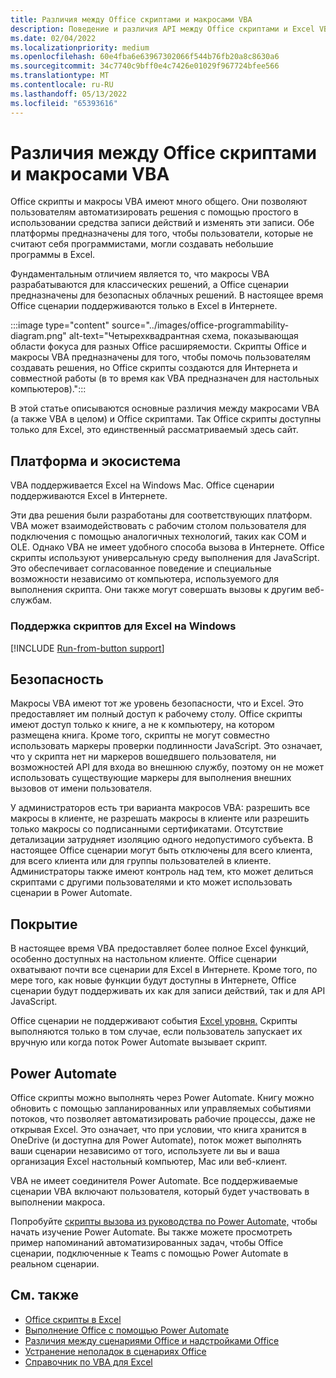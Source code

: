 ```yaml
---
title: Различия между Office скриптами и макросами VBA
description: Поведение и различия API между Office скриптами и Excel VBA.
ms.date: 02/04/2022
ms.localizationpriority: medium
ms.openlocfilehash: 60e4fba6e63967302066f544b76fb20a8c8630a6
ms.sourcegitcommit: 34c7740c9bff0e4c7426e01029f967724bfee566
ms.translationtype: MT
ms.contentlocale: ru-RU
ms.lasthandoff: 05/13/2022
ms.locfileid: "65393616"
---
```

# <a name="differences-between-office-scripts-and-vba-macros"></a>Различия между Office скриптами и макросами VBA

Office скрипты и макросы VBA имеют много общего. Они позволяют пользователям автоматизировать решения с помощью простого в использовании средства записи действий и изменять эти записи. Обе платформы предназначены для того, чтобы пользователи, которые не считают себя программистами, могли создавать небольшие программы в Excel.

Фундаментальным отличием является то, что макросы VBA разрабатываются для классических решений, а Office сценарии предназначены для безопасных облачных решений. В настоящее время Office сценарии поддерживаются только в Excel в Интернете.

:::image type="content" source="../images/office-programmability-diagram.png" alt-text="Четырехквадрантная схема, показывающая области фокуса для разных Office расширяемости. Скрипты Office и макросы VBA предназначены для того, чтобы помочь пользователям создавать решения, но Office скрипты создаются для Интернета и совместной работы (в то время как VBA предназначен для настольных компьютеров).":::

В этой статье описываются основные различия между макросами VBA (а также VBA в целом) и Office скриптами. Так Office скрипты доступны только для Excel, это единственный рассматриваемый здесь сайт.

## <a name="platform-and-ecosystem"></a>Платформа и экосистема

VBA поддерживается Excel на Windows Mac. Office сценарии поддерживаются Excel в Интернете.

Эти два решения были разработаны для соответствующих платформ. VBA может взаимодействовать с рабочим столом пользователя для подключения с помощью аналогичных технологий, таких как COM и OLE. Однако VBA не имеет удобного способа вызова в Интернете. Office скрипты используют универсальную среду выполнения для JavaScript. Это обеспечивает согласованное поведение и специальные возможности независимо от компьютера, используемого для выполнения скрипта. Они также могут совершать вызовы к другим веб-службам.

### <a name="script-support-for-excel-on-windows"></a>Поддержка скриптов для Excel на Windows

[!INCLUDE [Run-from-button support](../includes/run-from-button-desktop-support.md)]

## <a name="security"></a>Безопасность

Макросы VBA имеют тот же уровень безопасности, что и Excel. Это предоставляет им полный доступ к рабочему столу. Office скрипты имеют доступ только к книге, а не к компьютеру, на котором размещена книга. Кроме того, скрипты не могут совместно использовать маркеры проверки подлинности JavaScript. Это означает, что у скрипта нет ни маркеров вошедвшего пользователя, ни возможностей API для входа во внешнюю службу, поэтому он не может использовать существующие маркеры для выполнения внешних вызовов от имени пользователя.

У администраторов есть три варианта макросов VBA: разрешить все макросы в клиенте, не разрешать макросы в клиенте или разрешить только макросы со подписанными сертификатами. Отсутствие детализации затрудняет изоляцию одного недопустимого субъекта. В настоящее Office сценарии могут быть отключены для всего клиента, для всего клиента или для группы пользователей в клиенте. Администраторы также имеют контроль над тем, кто может делиться скриптами с другими пользователями и кто может использовать сценарии в Power Automate.

## <a name="coverage"></a>Покрытие

В настоящее время VBA предоставляет более полное Excel функций, особенно доступных на настольном клиенте. Office сценарии охватывают почти все сценарии для Excel в Интернете. Кроме того, по мере того, как новые функции будут доступны в Интернете, Office сценарии будут поддерживать их как для записи действий, так и для API JavaScript.

Office сценарии не поддерживают события [Excel уровня.](/office/vba/excel/concepts/events-worksheetfunctions-shapes/using-events-with-excel-objects) Скрипты выполняются только в том случае, если пользователь запускает их вручную или когда поток Power Automate вызывает скрипт.

## <a name="power-automate"></a>Power Automate

Office скрипты можно выполнять через Power Automate. Книгу можно обновить с помощью запланированных или управляемых событиями потоков, что позволяет автоматизировать рабочие процессы, даже не открывая Excel. Это означает, что при условии, что книга хранится в OneDrive (и доступна для Power Automate), поток может выполнять ваши сценарии независимо от того, используете ли вы и ваша организация Excel настольный компьютер, Mac или веб-клиент.

VBA не имеет соединителя Power Automate. Все поддерживаемые сценарии VBA включают пользователя, который будет участвовать в выполнении макроса.

Попробуйте [скрипты вызова из руководства по Power Automate,](../tutorials/excel-power-automate-manual.md) чтобы начать изучение Power Automate. Вы также можете просмотреть пример [](scenarios/task-reminders.md) напоминаний автоматизированных задач, чтобы Office сценарии, подключенные к Teams с помощью Power Automate в реальном сценарии.

## <a name="see-also"></a>См. также

- [Office скрипты в Excel](../overview/excel.md)
- [Выполнение Office с помощью Power Automate](../develop/power-automate-integration.md)
- [Различия между сценариями Office и надстройками Office](add-ins-differences.md)
- [Устранение неполадок в сценариях Office](../testing/troubleshooting.md)
- [Справочник по VBA для Excel](/office/vba/api/overview/excel)
